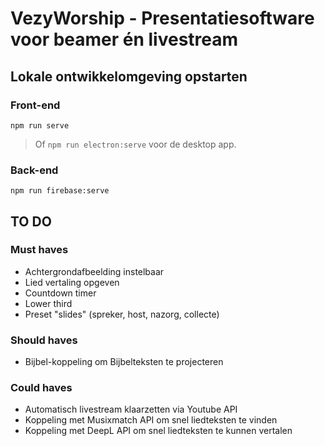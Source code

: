 # VezyWorship - Presentatiesoftware voor beamer én livestream

## Lokale ontwikkelomgeving opstarten
### Front-end
```
npm run serve
```
> Of `npm run electron:serve` voor de desktop app.

### Back-end
```
npm run firebase:serve
```

## TO DO
### Must haves
- Achtergrondafbeelding instelbaar
- Lied vertaling opgeven
- Countdown timer
- Lower third
- Preset "slides" (spreker, host, nazorg, collecte)

### Should haves
- Bijbel-koppeling om Bijbelteksten te projecteren

### Could haves
- Automatisch livestream klaarzetten via Youtube API
- Koppeling met Musixmatch API om snel liedteksten te vinden
- Koppeling met DeepL API om snel liedteksten te kunnen vertalen
